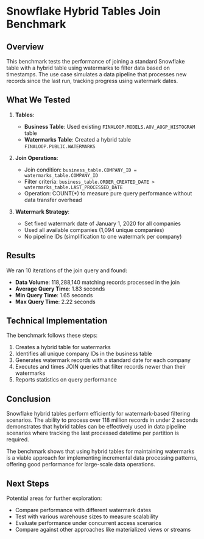 # Snowflake Hybrid Tables Join Benchmark

## Overview

This benchmark tests the performance of joining a standard Snowflake table with a hybrid table using watermarks to filter data based on timestamps. The use case simulates a data pipeline that processes new records since the last run, tracking progress using watermark dates.

## What We Tested

1. **Tables**:
   - **Business Table**: Used existing `FINALOOP.MODELS.AOV_AOGP_HISTOGRAM` table
   - **Watermarks Table**: Created a hybrid table `FINALOOP.PUBLIC.WATERMARKS`

2. **Join Operations**:
   - Join condition: `business_table.COMPANY_ID = watermarks_table.COMPANY_ID`
   - Filter criteria: `business_table.ORDER_CREATED_DATE > watermarks_table.LAST_PROCESSED_DATE`
   - Operation: COUNT(*) to measure pure query performance without data transfer overhead

3. **Watermark Strategy**:
   - Set fixed watermark date of January 1, 2020 for all companies
   - Used all available companies (1,094 unique companies)
   - No pipeline IDs (simplification to one watermark per company)

## Results

We ran 10 iterations of the join query and found:

- **Data Volume**: 118,288,140 matching records processed in the join
- **Average Query Time**: 1.83 seconds
- **Min Query Time**: 1.65 seconds
- **Max Query Time**: 2.22 seconds

## Technical Implementation

The benchmark follows these steps:
1. Creates a hybrid table for watermarks
2. Identifies all unique company IDs in the business table
3. Generates watermark records with a standard date for each company
4. Executes and times JOIN queries that filter records newer than their watermarks
5. Reports statistics on query performance

## Conclusion

Snowflake hybrid tables perform efficiently for watermark-based filtering scenarios. The ability to process over 118 million records in under 2 seconds demonstrates that hybrid tables can be effectively used in data pipeline scenarios where tracking the last processed datetime per partition is required.

The benchmark shows that using hybrid tables for maintaining watermarks is a viable approach for implementing incremental data processing patterns, offering good performance for large-scale data operations.

## Next Steps

Potential areas for further exploration:
- Compare performance with different watermark dates
- Test with various warehouse sizes to measure scalability
- Evaluate performance under concurrent access scenarios
- Compare against other approaches like materialized views or streams 